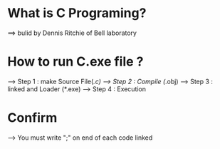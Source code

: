 # What is C Programing?
==> bulid by Dennis Ritchie of Bell laboratory

# How to run C.exe file ?
--> Step 1 : make Source File(*.c)
--> Step 2 : Compile (*.obj)
--> Step 3 : linked and Loader (*.exe)
--> Step 4 : Execution 

# Confirm
--> You must write ";" on end of each code linked
